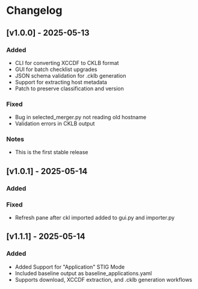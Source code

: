 # Changelog

## [v1.0.0] - 2025-05-13
### Added
- CLI for converting XCCDF to CKLB format
- GUI for batch checklist upgrades
- JSON schema validation for .cklb generation
- Support for extracting host metadata
- Patch to preserve classification and version

### Fixed
- Bug in selected_merger.py not reading old hostname
- Validation errors in CKLB output

### Notes
- This is the first stable release

## [v1.0.1] - 2025-05-14
### Added

### Fixed 
- Refresh pane after ckl imported added to gui.py and importer.py

## [v1.1.1] - 2025-05-14
### Added 
- Added Support for "Application" STIG Mode
- Included baseline output as baseline_applications.yaml
- Supports download, XCCDF extraction, and .cklb generation workflows
